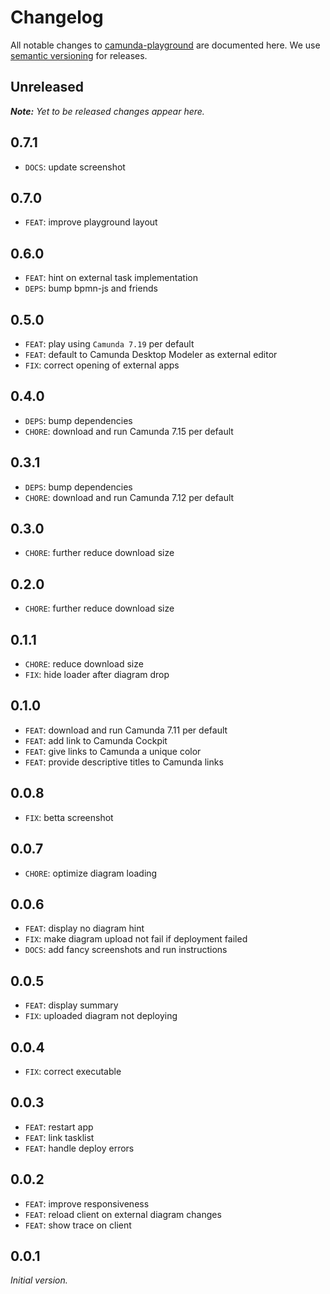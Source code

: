 # Changelog

All notable changes to [camunda-playground](https://github.com/nikku/camunda-playground) are documented here. We use [semantic versioning](http://semver.org/) for releases.

## Unreleased

___Note:__ Yet to be released changes appear here._

## 0.7.1

* `DOCS`: update screenshot

## 0.7.0

* `FEAT`: improve playground layout

## 0.6.0

* `FEAT`: hint on external task implementation
* `DEPS`: bump bpmn-js and friends

## 0.5.0

* `FEAT`: play using `Camunda 7.19` per default
* `FEAT`: default to Camunda Desktop Modeler as external editor
* `FIX`: correct opening of external apps

## 0.4.0

* `DEPS`: bump dependencies
* `CHORE`: download and run Camunda 7.15 per default

## 0.3.1

* `DEPS`: bump dependencies
* `CHORE`: download and run Camunda 7.12 per default

## 0.3.0

* `CHORE`: further reduce download size

## 0.2.0

* `CHORE`: further reduce download size

## 0.1.1

* `CHORE`: reduce download size
* `FIX`: hide loader after diagram drop

## 0.1.0

* `FEAT`: download and run Camunda 7.11 per default
* `FEAT`: add link to Camunda Cockpit
* `FEAT`: give links to Camunda a unique color
* `FEAT`: provide descriptive titles to Camunda links

## 0.0.8

* `FIX`: betta screenshot

## 0.0.7

* `CHORE`: optimize diagram loading

## 0.0.6

* `FEAT`: display no diagram hint
* `FIX`: make diagram upload not fail if deployment failed
* `DOCS`: add fancy screenshots and run instructions

## 0.0.5

* `FEAT`: display summary
* `FIX`: uploaded diagram not deploying

## 0.0.4

* `FIX`: correct executable

## 0.0.3

* `FEAT`: restart app
* `FEAT`: link tasklist
* `FEAT`: handle deploy errors

## 0.0.2

* `FEAT`: improve responsiveness
* `FEAT`: reload client on external diagram changes
* `FEAT`: show trace on client

## 0.0.1

_Initial version._

